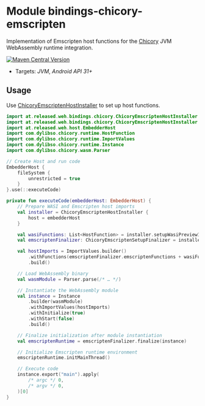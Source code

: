 # Module bindings-chicory-emscripten

Implementation of Emscripten host functions for the [Chicory] JVM WebAssembly runtime integration.

[<img alt="Maven Central Version" src="https://img.shields.io/maven-central/v/at.released.weh/bindings-chicory-emscripten?style=flat-square">](https://central.sonatype.com/artifact/at.released.weh/bindings-chicory/overview)

* Targets: *JVM*, *Android API 31+*

## Usage

Use [ChicoryEmscriptenHostInstaller](https://weh.released.at/api/bindings-chicory/at.released.weh.bindings.chicory/-chicory-emscripten-host-installer/index.html)
to set up host functions.

```kotlin
import at.released.weh.bindings.chicory.ChicoryEmscriptenHostInstaller
import at.released.weh.bindings.chicory.ChicoryEmscriptenHostInstaller.ChicoryEmscriptenSetupFinalizer
import at.released.weh.host.EmbedderHost
import com.dylibso.chicory.runtime.HostFunction
import com.dylibso.chicory.runtime.ImportValues
import com.dylibso.chicory.runtime.Instance
import com.dylibso.chicory.wasm.Parser

// Create Host and run code
EmbedderHost {
    fileSystem {
        unrestricted = true
    }
}.use(::executeCode)

private fun executeCode(embedderHost: EmbedderHost) {
    // Prepare WASI and Emscripten host imports
    val installer = ChicoryEmscriptenHostInstaller {
        host = embedderHost
    }

    val wasiFunctions: List<HostFunction> = installer.setupWasiPreview1HostFunctions()
    val emscriptenFinalizer: ChicoryEmscriptenSetupFinalizer = installer.setupEmscriptenFunctions()

    val hostImports = ImportValues.builder()
        .withFunctions(emscriptenFinalizer.emscriptenFunctions + wasiFunctions)
        .build()

    // Load WebAssembly binary
    val wasmModule = Parser.parse(/* … */)

    // Instantiate the WebAssembly module
    val instance = Instance
        .builder(wasmModule)
        .withImportValues(hostImports)
        .withInitialize(true)
        .withStart(false)
        .build()

    // Finalize initialization after module instantiation
    val emscriptenRuntime = emscriptenFinalizer.finalize(instance)

    // Initialize Emscripten runtime environment
    emscriptenRuntime.initMainThread()

    // Execute code
    instance.export("main").apply(
        /* argc */ 0,
        /* argv */ 0,
    )[0]
}
```

[Chicory]: https://github.com/dylibso/chicory
